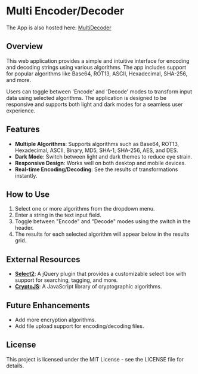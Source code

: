 # Multi Encoder/Decoder
The App is also hosted here: [MultiDecoder](https://sd3v.github.io/multidecoder/)

## Overview
This web application provides a simple and intuitive interface for encoding and decoding strings using various algorithms. The app includes support for popular algorithms like Base64, ROT13, ASCII, Hexadecimal, SHA-256, and more.

Users can toggle between 'Encode' and 'Decode' modes to transform input data using selected algorithms. The application is designed to be responsive and supports both light and dark modes for a seamless user experience.

## Features
- **Multiple Algorithms**: Supports algorithms such as Base64, ROT13, Hexadecimal, ASCII, Binary, MD5, SHA-1, SHA-256, AES, and DES.
- **Dark Mode**: Switch between light and dark themes to reduce eye strain.
- **Responsive Design**: Works well on both desktop and mobile devices.
- **Real-time Encoding/Decoding**: See the results of transformations instantly.

## How to Use
1. Select one or more algorithms from the dropdown menu.
2. Enter a string in the text input field.
3. Toggle between "Encode" and "Decode" modes using the switch in the header.
4. The results for each selected algorithm will appear below in the results grid.


## External Resources
- **[Select2](https://select2.org/)**: A jQuery plugin that provides a customizable select box with support for searching, tagging, and more.
- **[CryptoJS](https://cryptojs.gitbook.io/docs/)**: A JavaScript library of cryptographic algorithms.

## Future Enhancements
- Add more encryption algorithms.
- Add file upload support for encoding/decoding files.

## License
This project is licensed under the MIT License - see the LICENSE file for details.